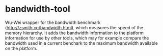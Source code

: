 # bandwidth-tool
Wu-Wei wrapper for the bandwidth benchmark (http://zsmith.co/bandwidth.html), which measures the speed of the memory hierarchy. It adds the bandwidth information to the platform information for use by other tools, which may for example compare the bandwidth used in a current benchark to the maximum bandwidth available on the platform.
